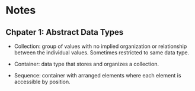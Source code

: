 # Notes

## Chpater 1: Abstract Data Types

- Collection: group of values with no implied organization or relationship between the individual values. Sometimes restricted to same data type.


- Container: data type that stores and organizes a collection.


- Sequence: container with arranged elements where each element is accessible by position.